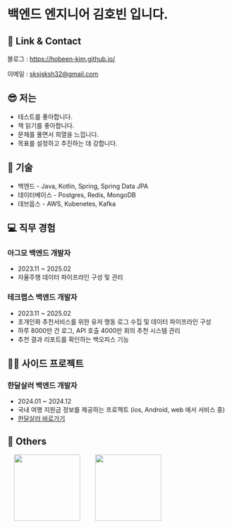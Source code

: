 # 백엔드 엔지니어 김호빈 입니다.

## 🚀 Link & Contact

블로그 : https://hobeen-kim.github.io/

이메일 : sksjsksh32@gmail.com

## 😎 저는

- 테스트를 좋아합니다.
- 책 읽기를 좋아합니다.
- 문제를 풀면서 희열을 느낍니다.
- 목표를 설정하고 추진하는 데 강합니다.

## 🔨 기술

- 백엔드 - Java, Kotlin, Spring, Spring Data JPA
- 데이터베이스 - Postgres, Redis, MongoDB
- 데브옵스 - AWS, Kubenetes, Kafka

## 💻 직무 경험

### 아그모 백엔드 개발자
- 2023.11 ~ 2025.02
- 자율주행 데이터 파이프라인 구성 및 관리

### 테크랩스 백엔드 개발자
- 2023.11 ~ 2025.02
- 초개인화 추천서비스를 위한 유저 행동 로그 수집 및 데이터 파이프라인 구성
- 하루 8000만 건 로그, API 호출 4000만 회의 추천 시스템 관리
- 추천 결과 리포트를 확인하는 백오피스 기능

## 🚴‍♂️ 사이드 프로젝트

### 한달살러 백엔드 개발자
- 2024.01 ~ 2024.12
- 국내 여행 지원금 정보를 제공하는 프로젝트 (ios, Android, web 에서 서비스 중)
- [한달살러 바로가기](https://www.monthler.kr/)

## 💎 Others

<img src="https://github-readme-stats.vercel.app/api?username=hobeen-kim&show_icons=true&theme=radical" height="150" style="margin: 0 15px;"> <img src="http://mazassumnida.wtf/api/v2/generate_badge?boj=sksjsksh32" height="150" style="margin: 0 15px;">
